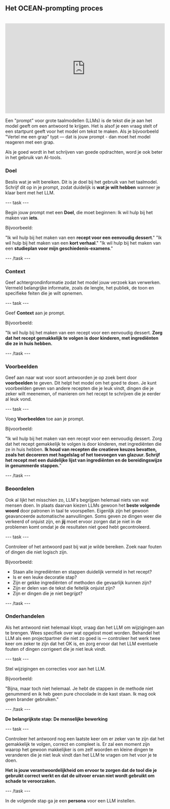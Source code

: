 ## Het OCEAN-prompting proces

<html>
<br>
  <div style="position: relative; overflow: hidden; padding-top: 56.25%;">
    <iframe style="position: absolute; top: 0; left: 0; right: 0; width: 100%; height: 100%; border: none;" src="https://www.youtube.com/embed/bRkeVdvYcTU?rel=0&cc_load_policy=1" allowfullscreen allow="accelerometer; autoplay; clipboard-write; encrypted-media; gyroscope; picture-in-picture; web-share">
    </iframe>
  </div>
</html>

Een "prompt" voor grote taalmodellen (LLMs) is de tekst die je aan het model geeft om een antwoord te krijgen. Het is alsof je een vraag stelt of een startpunt geeft voor het model om tekst te maken. Als je bijvoorbeeld "Vertel me een grap" typt — dat is jouw prompt - dan moet het model reageren met een grap.

Als je goed wordt in het schrijven van goede opdrachten, word je ook beter in het gebruik van AI-tools.

### Doel
Beslis wat je wilt bereiken. Dit is je doel bij het gebruik van het taalmodel. Schrijf dit op in je prompt, zodat duidelijk is **wat je wilt hebben** wanneer je klaar bent met het LLM.

--- task ---

Begin jouw prompt met een **Doel**, die moet beginnen: Ik wil hulp bij het maken van **iets**.

Bijvoorbeeld:

"Ik wil hulp bij het maken van een **recept voor een eenvoudig dessert**."
"Ik wil hulp bij het maken van een **kort verhaal**."
"Ik wil hulp bij het maken van een **studieplan voor mijn geschiedenis-examens**."

--- /task ---

### Context

Geef achtergrondinformatie zodat het model jouw verzoek kan verwerken. Vermeld belangrijke informatie, zoals de lengte, het publiek, de toon en specifieke feiten die je wilt opnemen.

--- task ---

Geef **Context** aan je prompt.

Bijvoorbeeld:

"Ik wil hulp bij het maken van een recept voor een eenvoudig dessert. **Zorg dat het recept gemakkelijk te volgen is door kinderen, met ingrediënten die ze in huis hebben.**

--- /task ---

### Voorbeelden

Geef aan naar wat voor soort antwoorden je op zoek bent door **voorbeelden** te geven. Dit helpt het model om het goed te doen. Je kunt voorbeelden geven van andere recepten die je leuk vindt, dingen die je zeker wilt meenemen, of manieren om het recept te schrijven die je eerder al leuk vond.

--- task ---

Voeg **Voorbeelden** toe aan je prompt.

Bijvoorbeeld:

"Ik wil hulp bij het maken van een recept voor een eenvoudig dessert. Zorg dat het recept gemakkelijk te volgen is door kinderen, met ingrediënten die ze in huis hebben. **Ik houd van recepten die creatieve keuzes bevatten, zoals het decoreren met hagelslag of het toevoegen van glazuur. Schrijf het recept met een duidelijke lijst van ingrediënten en de bereidingswijze in genummerde stappen.**"

--- /task ---

### Beoordelen

Ook al lijkt het misschien zo, LLM's begrijpen helemaal niets van wat mensen doen. In plaats daarvan kiezen LLMs gewoon het **beste volgende woord** door patronen in taal te voorspellen. Eigenlijk zijn het gewoon geavanceerde automatische aanvullingen. Soms geven ze dingen weer die verkeerd of onjuist zijn, en **jij** moet ervoor zorgen dat je niet in de problemen komt omdat je de resultaten niet goed hebt gecontroleerd.

--- task ---

Controleer of het antwoord past bij wat je wilde bereiken. Zoek naar fouten of dingen die niet logisch zijn.

Bijvoorbeeld:

- Staan alle ingrediënten en stappen duidelijk vermeld in het recept?
- Is er een leuke decoratie stap?
- Zijn er gekke ingrediënten of methoden die gevaarlijk kunnen zijn?
- Zijn er delen van de tekst die feitelijk onjuist zijn?
- Zijn er dingen die je niet begrijpt?

--- /task ---

### Onderhandelen

Als het antwoord niet helemaal klopt, vraag dan het LLM om wijzigingen aan te brengen. Wees specifiek over wat opgelost moet worden. Behandel het LLM als een projectpartner die niet zo goed is — controleer het werk twee keer om zeker te zijn dat het OK is, en zorg ervoor dat het LLM eventuele fouten of dingen corrigeert die je niet leuk vindt.

--- task ---

Stel wijzigingen en correcties voor aan het LLM.

Bijvoorbeeld:

"Bijna, maar toch niet helemaal. Je hebt de stappen in de methode niet genummerd en ik heb geen pure chocolade in de kast staan. Ik mag ook geen brander gebruiken."

--- /task ---

**De belangrijkste stap: De menselijke bewerking**

--- task ---

Controleer het antwoord nog een laatste keer om er zeker van te zijn dat het gemakkelijk te volgen, correct en compleet is. Er zal een moment zijn waarop het gewoon makkelijker is om zelf woorden en kleine dingen te veranderen die je niet leuk vindt dan het LLM te vragen om het voor je te doen.

**Het is jouw verantwoordelijkheid om ervoor te zorgen dat de tool die je gebruikt correct werkt en dat de uitvoer ervan niet wordt gebruikt om schade te veroorzaken.**

--- /task ---

In de volgende stap ga je een **persona** voor een LLM instellen.
